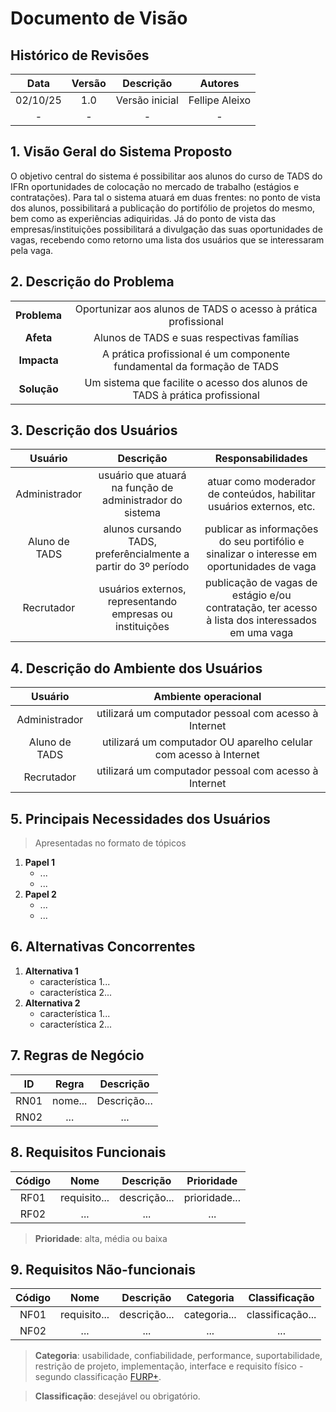# Documento de Visão

## Histórico de Revisões

| Data | Versão | Descrição | Autores |
| :--: | :----: | :-------: | :-----: |
| 02/10/25 | 1.0 | Versão inicial | Fellipe Aleixo |
| - | - | - |  - |


## 1. Visão Geral do Sistema Proposto

O objetivo central do sistema é possibilitar aos alunos do curso de TADS do IFRn oportunidades de colocação no mercado de trabalho (estágios e contratações). Para tal o sistema atuará em duas frentes: no ponto de vista dos alunos, possibilitará a publicação do portifólio de projetos do mesmo, bem como as experiências adiquiridas. Já do ponto de vista das empresas/instituições possibilitará a divulgação das suas oportunidades de vagas, recebendo como retorno uma lista dos usuários que se interessaram pela vaga.

## 2. Descrição do Problema
| | |
| :-: | :-: |
| **Problema** | Oportunizar aos alunos de TADS o acesso à prática profissional |
| **Afeta** | Alunos de TADS e suas respectivas famílias |  
| **Impacta** | A prática profissional é um componente fundamental da formação de TADS |
| **Solução** | Um sistema que facilite o acesso dos alunos de TADS à prática profissional | 

## 3. Descrição dos Usuários 

| Usuário | Descrição | Responsabilidades |
| :-----: | :-------: | :--------------: |
| Administrador | usuário que atuará na função de administrador do sistema | atuar como moderador de conteúdos, habilitar usuários externos, etc. |
| Aluno de TADS | alunos cursando TADS, preferêncialmente a partir do 3º período | publicar as informações do seu portifólio e sinalizar o interesse em oportunidades de vaga |
| Recrutador | usuários externos, representando empresas ou instituições | publicação de vagas de estágio e/ou contratação, ter acesso à lista dos interessados em uma vaga |

## 4. Descrição do Ambiente dos Usuários

| Usuário | Ambiente operacional |
| :-----: | :------------------: |
| Administrador | utilizará um computador pessoal com acesso à Internet |
| Aluno de TADS | utilizará um computador OU aparelho celular com acesso à Internet |
| Recrutador | utilizará um computador pessoal com acesso à Internet |

## 5. Principais Necessidades dos Usuários

> Apresentadas no formato de tópicos
1. **Papel 1**
   - ...
   - ...
1. **Papel 2**
   - ...
   - ...


## 6. Alternativas Concorrentes

1. **Alternativa 1**
   - característica 1...
   - característica 2...
1. **Alternativa 2**
   - característica 1...
   - característica 2...

## 7. Regras de Negócio

| ID  | Regra | Descrição |
| :-: | :---: | :-------: |
| RN01 | nome... | Descrição... |
| RN02 | ... | ... |

## 8. Requisitos Funcionais

| Código | Nome | Descrição | Prioridade |
| :----: | :--: | :-------: | :--------: |
| RF01 | requisito... | descrição... | prioridade... |
| RF02 | ... | ... | ... |

> **Prioridade**: alta, média ou baixa

## 9. Requisitos Não-funcionais

| Código | Nome | Descrição | Categoria | Classificação |
| :----: | :--: | :-------: | :-------: | :-----------: |
| NF01 | requisito... | descrição... | categoria... | classificação... |
| NF02 | ... | ... | ... | ... |

> **Categoria**: usabilidade, confiabilidade, performance, suportabilidade, restrição de projeto, implementação, interface e requisito físico - segundo classificação [FURP+](https://pt.wikipedia.org/wiki/FURPS).

> **Classificação**: desejável ou obrigatório.